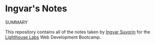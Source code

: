 # Ingvar's Notes


SUMMARY

This repository contains all of the notes taken by [Ingvar Suvorin](https://github.com/IngvarS21) for the [Lighthouse Labs](https://www.lighthouselabs.ca/) Web Development Bootcamp.

